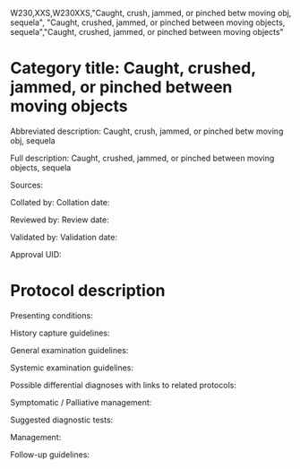 W230,XXS,W230XXS,"Caught, crush, jammed, or pinched betw moving obj, sequela", "Caught, crushed, jammed, or pinched between moving objects, sequela","Caught, crushed, jammed, or pinched between moving objects"
# Category title: Caught, crushed, jammed, or pinched between moving objects

Abbreviated description: Caught, crush, jammed, or pinched betw moving obj, sequela

Full description: Caught, crushed, jammed, or pinched between moving objects, sequela

Sources:

Collated by:
Collation date:

Reviewed by:
Review date:

Validated by:
Validation date:

Approval UID:

# Protocol description

Presenting conditions:

History capture guidelines:

General examination guidelines:

Systemic examination guidelines:

Possible differential diagnoses with links to related protocols:

Symptomatic / Palliative management:

Suggested diagnostic tests:

Management:

Follow-up guidelines:
